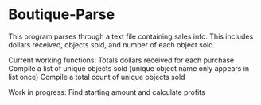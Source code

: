 # Boutique-Parse

This program parses through a text file containing sales info. This includes dollars received, objects sold, and number of each object sold.

Current working functions:
	Totals dollars received for each purchase
	Compile a list of unique objects sold (unique object name only appears in list once)
	Compile a total count of unique objects sold
	
Work in progress:
	Find starting amount and calculate profits 